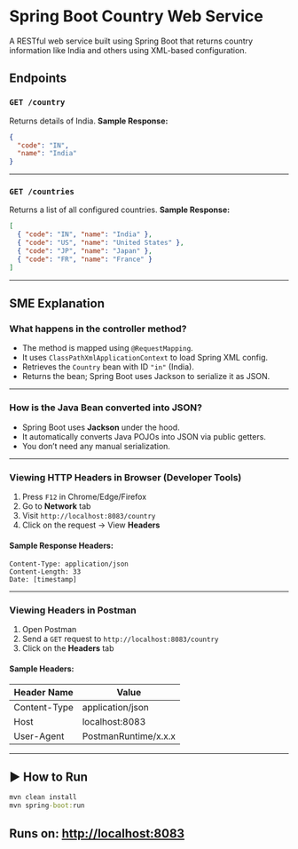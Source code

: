# Spring Boot Country Web Service

A RESTful web service built using Spring Boot that returns country information like India and others using XML-based configuration.
## Endpoints
### `GET /country`
Returns details of India.
**Sample Response:**
```json
{
  "code": "IN",
  "name": "India"
}
```

---
### `GET /countries`
Returns a list of all configured countries.
**Sample Response:**
```json
[
  { "code": "IN", "name": "India" },
  { "code": "US", "name": "United States" },
  { "code": "JP", "name": "Japan" },
  { "code": "FR", "name": "France" }
]
```

---
##  SME Explanation

###  What happens in the controller method?

- The method is mapped using `@RequestMapping`.
- It uses `ClassPathXmlApplicationContext` to load Spring XML config.
- Retrieves the `Country` bean with ID `"in"` (India).
- Returns the bean; Spring Boot uses Jackson to serialize it as JSON.

---

###  How is the Java Bean converted into JSON?

- Spring Boot uses **Jackson** under the hood.
- It automatically converts Java POJOs into JSON via public getters.
- You don’t need any manual serialization.

---

###  Viewing HTTP Headers in Browser (Developer Tools)

1. Press `F12` in Chrome/Edge/Firefox
2. Go to **Network** tab
3. Visit `http://localhost:8083/country`
4. Click on the request → View **Headers**

#### Sample Response Headers:
```
Content-Type: application/json
Content-Length: 33
Date: [timestamp]
```

---
###  Viewing Headers in Postman

1. Open Postman
2. Send a `GET` request to `http://localhost:8083/country`
3. Click on the **Headers** tab

#### Sample Headers:
| Header Name      | Value                 |
|------------------|------------------------|
| Content-Type     | application/json       |
| Host             | localhost:8083         |
| User-Agent       | PostmanRuntime/x.x.x   |

---

## ▶ How to Run

```cmd
mvn clean install
mvn spring-boot:run
```
Runs on: [http://localhost:8083](http://localhost:8083)
---